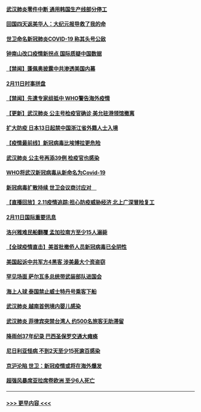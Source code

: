 #### [武汉肺炎零件中断 通用韩国生产线部分停工](../pages/prog202/a102775365.md?t=02121611) 
#### [回国四天返美华人：大纪元报导救了我的命](../pages/prog202/a102775342.md?t=02121611) 
#### [世卫命名新冠肺炎COVID-19 称其头号公敌](../pages/prog202/a102775196.md?t=02121611) 
#### [钟南山改口疫情新拐点 国际质疑中国数据](../pages/prog202/a102775178.md?t=02121611) 
#### [【禁闻】蓬佩奥披露中共渗透美国内幕](../pages/prog202/a102775129.md?t=02121611) 
#### [2月11日时事拼盘](../pages/prog202/a102775140.md?t=02121611) 
#### [【禁闻】先遣专家组抵中 WHO警告海外疫情](../pages/prog202/a102775112.md?t=02121611) 
#### [【更新】武汉肺炎 公主号检疫官确诊 美允驻港领馆撤离](../pages/prog202/a102770740.md?t=02121611) 
#### [扩大防疫 日本13日起禁中国浙江省外籍人士入境](../pages/prog202/a102775051.md?t=02121611) 
#### [【疫情最前线】新冠病毒比埃博拉更危险](../pages/prog202/a102775043.md?t=02121611) 
#### [武汉肺炎 公主号再添39例 检疫官也感染](../pages/prog202/a102775031.md?t=02121611) 
#### [WHO将武汉新冠病毒从新命名为Covid-19](../pages/prog202/a102774891.md?t=02121611) 
#### [新冠病毒扩散持续 世卫会议商讨应对　](../pages/prog202/a102774850.md?t=02121611) 
#### [【直播回放】2.11疫情追踪:担心防疫威胁经济 北上广深冒险复工](../pages/prog202/a102774741.md?t=02121611) 
#### [2月11日国际重要讯息](../pages/prog202/a102774621.md?t=02121611) 
#### [洛兴雅难民船翻覆 孟加拉南方至少15人溺毙](../pages/prog202/a102774586.md?t=02121611) 
#### [【全球疫情直击】美首批撤侨人员新冠病毒已全阴性](../pages/prog202/a102774523.md?t=02121611) 
#### [美国起诉中共军方4黑客 涉美最大个资盗窃](../pages/prog202/a102774508.md?t=02121611) 
#### [罕见场面  萨尔瓦多总统带武装部队进国会](../pages/prog202/a102774494.md?t=02121611) 
#### [海上人球 泰国禁止威士特丹号乘客下船](../pages/prog202/a102774384.md?t=02121611) 
#### [武汉肺炎 越南首例境内婴儿感染](../pages/prog202/a102774365.md?t=02121611) 
#### [武汉肺炎 菲律宾突禁台湾人 约500名旅客无助滞留](../pages/prog202/a102774288.md?t=02121611) 
#### [降雨创37年纪录 巴西圣保罗交通大瘫痪](../pages/prog202/a102774273.md?t=02121611) 
#### [尼日利亚怪病 不到2天至少15死逾百感染](../pages/prog202/a102774260.md?t=02121611) 
#### [京沪沦陷 世卫：新冠疫情或将在海外爆发](../pages/prog202/a102774135.md?t=02121611) 
#### [超强风暴席亚拉席卷欧洲 至少6人死亡](../pages/prog202/a102774122.md?t=02121611) 

----
#### [ >>> 更早内容 <<< ](../indexes/prog202-earlier.md)
